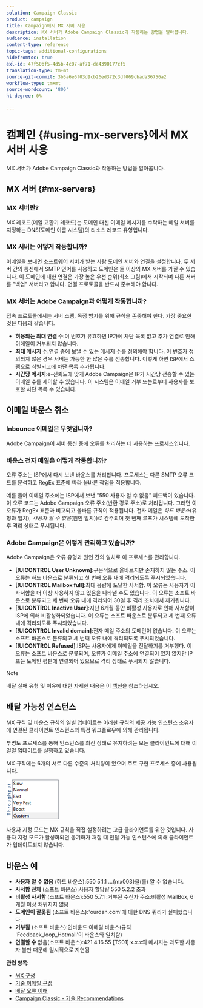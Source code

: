 ```yaml
---
solution: Campaign Classic
product: campaign
title: Campaign에서 MX 서버 사용
description: MX 서버가 Adobe Campaign Classic과 작동하는 방법을 알아봅니다.
audience: installation
content-type: reference
topic-tags: additional-configurations
hidefromtoc: true
exl-id: 47f50bf5-4d5b-4c07-af71-de4390177cf5
translation-type: tm+mt
source-git-commit: 3b5a6e6f03d9cb26ed372c3df069cbada36756a2
workflow-type: tm+mt
source-wordcount: '806'
ht-degree: 0%

---
```


# 캠페인 {#using-mx-servers}에서 MX 서버 사용

MX 서버가 Adobe Campaign Classic과 작동하는 방법을 알아봅니다.

## MX 서버 {#mx-servers}

### MX 서버란?

MX 레코드(메일 교환기 레코드)는 도메인 대신 이메일 메시지를 수락하는 메일 서버를 지정하는 DNS(도메인 이름 시스템)의 리소스 레코드 유형입니다.

### MX 서버는 어떻게 작동합니까?

이메일을 보내면 소프트웨어 서버가 받는 사람 도메인 서버와 연결을 설정합니다. 두 서버 간의 통신에서 SMTP 언어를 사용하고 도메인은 둘 이상의 MX 서버를 가질 수 있습니다. 이 도메인에 대한 연결은 가장 높은 우선 순위(최소 그림)에서 시작되며 다른 서버를 &quot;백업&quot; 서버라고 합니다. 연결 프로토콜을 반드시 준수해야 합니다.

### MX 서버는 Adobe Campaign과 어떻게 작동합니까?

접속 프로토콜에서는 서버 스팸, 독점 방지를 위해 규칙을 존중해야 한다. 가장 중요한 것은 다음과 같습니다.

* **허용되는 최대 연결 수**:이 번호가 유효하면 IP가에 차단 목록 없고 추가 연결로 인해 이메일이 거부되지 않습니다.
* **최대 메시지** 수:연결 중에 보낼 수 있는 메시지 수를 정의해야 합니다. 이 번호가 정의되지 않은 경우 서버는 가능한 한 많은 수를 전송합니다. 이렇게 하면 ISP에서 스팸으로 식별되고에 차단 목록 추가됩니다.
* **시간당 메시지**:e-신뢰도에 맞게 Adobe Campaign은 IP가 시간당 전송할 수 있는 이메일 수를 제어할 수 있습니다. 이 시스템은 이메일 거부 또는로부터 사용자를 보호할 차단 목록 수 있습니다.

## 이메일 바운스 취소

### Inbounce 이메일은 무엇입니까?

Adobe Campaign이 서버 통신 중에 오류를 처리하는 데 사용하는 프로세스입니다.

### 바운스 전자 메일은 어떻게 작동합니까?

오류 주소는 ISP에서 다시 보낸 바운스를 처리합니다. 프로세스는 다른 SMTP 오류 코드를 분석하고 RegEx 표준에 따라 올바른 작업을 적용합니다.

예를 들어 이메일 주소에는 ISP에서 보낸 &quot;550 사용자 알 수 없음&quot; 피드백이 있습니다. 이 오류 코드는 Adobe Campaign 오류 주소(반환 경로 주소)로 처리됩니다. 그러면 이 오류가 RegEx 표준과 비교되고 올바른 규칙이 적용됩니다. 전자 메일은 *하드 바운스*(유형과 일치), *사용자 알 수 없음*(원인 일치))로 간주되며 첫 번째 루프가 시스템에 도착한 후 격리 상태로 푸시됩니다.

### Adobe Campaign은 어떻게 관리하고 있습니까?

Adobe Campaign은 오류 유형과 원인 간의 일치로 이 프로세스를 관리합니다.

* **[!UICONTROL User Unknown]**:구문적으로 올바르지만 존재하지 않는 주소. 이 오류는 하드 바운스로 분류되고 첫 번째 오류 내에 격리되도록 푸시되었습니다.
* **[!UICONTROL Mailbox full]**:최대 용량에 도달한 사서함. 이 오류는 사용자가 이 사서함을 더 이상 사용하지 않고 있음을 나타낼 수도 있습니다. 이 오류는 소프트 바운스로 분류되고 세 번째 오류 내에 격리되어 30일 후 격리 조치에서 제거됩니다.
* **[!UICONTROL Inactive User]**:지난 6개월 동안 비활성 사용자로 인해 사서함이 ISP에 의해 비활성화되었습니다. 이 오류는 소프트 바운스로 분류되고 세 번째 오류 내에 격리되도록 푸시되었습니다.
* **[!UICONTROL Invalid domain]**:전자 메일 주소의 도메인이 없습니다. 이 오류는 소프트 바운스로 분류되고 세 번째 오류 내에 격리되도록 푸시되었습니다.
* **[!UICONTROL Refused]**:ISP는 사용자에게 이메일을 전달하기를 거부했다. 이 오류는 소프트 바운스로 분류되며, 오류가 이메일 주소에 연결되어 있지 않지만 IP 또는 도메인 평판에 연결되어 있으므로 격리 상태로 푸시되지 않습니다.

>[!NOTE]
>
>배달 실패 유형 및 이유에 대한 자세한 내용은 이 [섹션](../../delivery/using/understanding-delivery-failures.md#delivery-failure-types-and-reasons)을 참조하십시오.

## 배달 가능성 인스턴스

MX 규칙 및 바운스 규칙의 일별 업데이트는 이러한 규칙의 제공 가능 인스턴스 소유자에 연결된 클라이언트 인스턴스의 특정 워크플로우에 의해 관리됩니다.

투명도 프로세스를 통해 인스턴스를 최신 상태로 유지하려는 모든 클라이언트에 대해 이 일일 업데이트를 실행하고 있습니다.

MX 규칙에는 6개의 서로 다른 수준의 처리량이 있으며 주로 구현 프로세스 중에 사용됩니다.

![](assets/mx-rules-throughput.png)

사용자 지정 모드는 MX 규칙을 직접 설정하려는 고급 클라이언트를 위한 것입니다. 사용자 지정 모드가 활성화되면 동기화가 꺼질 때 전달 가능 인스턴스에 의해 클라이언트가 업데이트되지 않습니다.

## 바운스 예

* **사용자 알 수 없음** (하드 바운스):550 5.1.1 ...{mx003}을(를) 알 수 없습니다.
* **사서함 전체** (소프트 바운스):사용자 할당량 550 5.2.2 초과
* **비활성 사서함** (소프트 바운스):550 5.7.1 :거부된 수신자 주소:비활성 MailBox, 6개월 이상 채워지지 않음
* **도메인이 잘못됨** (소프트 바운스):&#39;ourdan.com&#39;에 대한 DNS 쿼리가 실패했습니다.
* **거부됨** (소프트 바운스):인바운드 이메일 바운스(규칙 &#39;Feedback_loop_Hotmail&#39;이 바운스와 일치함)
* **연결할 수**  없음(소프트 바운스):421 4.16.55  [TS01] x.x.x의 메시지는 과도한 사용자 불만 때문에 일시적으로 지연됨

**관련 항목:**
* [MX 구성](../../installation/using/email-deliverability.md#mx-configuration)
* [기술 이메일 구성](../../installation/using/email-deliverability.md)
* [배달 오류 이해](../../delivery/using/understanding-delivery-failures.md)
* [Campaign Classic - 기술 Recommendations](https://experienceleague.adobe.com/docs/deliverability-learn/deliverability-best-practice-guide/additional-resources/product-specific-resources/campaign/acc-technical-recommendations.html)
